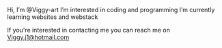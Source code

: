 Hi, I’m @Viggy-art
I’m interested in coding and programming
I’m currently learning websites and webstack

If you're interested in contacting me you can reach me on Viggy.j1@hotmail.com

<!---
Viggy-art/Viggy-art is a ✨ special ✨ repository because its `README.md` (this file) appears on your GitHub profile.
You can click the Preview link to take a look at your changes.
--->
